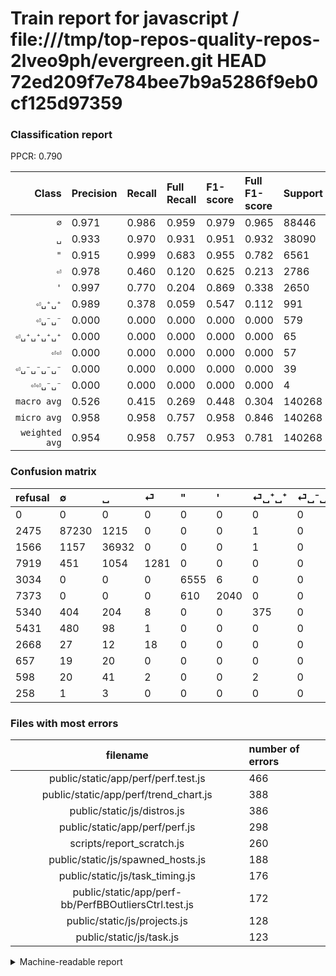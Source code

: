 # Train report for javascript / file:///tmp/top-repos-quality-repos-2lveo9ph/evergreen.git HEAD 72ed209f7e784bee7b9a5286f9eb0cf125d97359

### Classification report

PPCR: 0.790

| Class | Precision | Recall | Full Recall | F1-score | Full F1-score | Support | Full Support | PPCR |
|------:|:----------|:-------|:------------|:---------|:---------|:--------|:-------------|:-----|
| `∅` | 0.971| 0.986| 0.959| 0.979| 0.965| 88446| 90921| 0.973 |
| `␣` | 0.933| 0.970| 0.931| 0.951| 0.932| 38090| 39656| 0.961 |
| `"` | 0.915| 0.999| 0.683| 0.955| 0.782| 6561| 9595| 0.684 |
| `⏎` | 0.978| 0.460| 0.120| 0.625| 0.213| 2786| 10705| 0.260 |
| `'` | 0.997| 0.770| 0.204| 0.869| 0.338| 2650| 10023| 0.264 |
| `⏎␣⁺␣⁺` | 0.989| 0.378| 0.059| 0.547| 0.112| 991| 6331| 0.157 |
| `⏎␣⁻␣⁻` | 0.000| 0.000| 0.000| 0.000| 0.000| 579| 6010| 0.096 |
| `⏎␣⁺␣⁺␣⁺␣⁺` | 0.000| 0.000| 0.000| 0.000| 0.000| 65| 663| 0.098 |
| `⏎⏎` | 0.000| 0.000| 0.000| 0.000| 0.000| 57| 2725| 0.021 |
| `⏎␣⁻␣⁻␣⁻␣⁻` | 0.000| 0.000| 0.000| 0.000| 0.000| 39| 696| 0.056 |
| `⏎⏎␣⁻␣⁻` | 0.000| 0.000| 0.000| 0.000| 0.000| 4| 262| 0.015 |
| `macro avg` | 0.526| 0.415| 0.269| 0.448| 0.304| 140268| 177587| 0.790 |
| `micro avg` | 0.958| 0.958| 0.757| 0.958| 0.846| 140268| 177587| 0.790 |
| `weighted avg` | 0.954| 0.958| 0.757| 0.953| 0.781| 140268| 177587| 0.790 |

### Confusion matrix

|refusal|  ∅| ␣| ⏎| "| '| ⏎␣⁺␣⁺| ⏎␣⁻␣⁻| ⏎⏎| ⏎␣⁻␣⁻␣⁻␣⁻| ⏎␣⁺␣⁺␣⁺␣⁺| ⏎⏎␣⁻␣⁻| 
|:---|:---|:---|:---|:---|:---|:---|:---|:---|:---|:---|:---|
|0 |0 |0 |0 |0 |0 |0 |0 |0 |0 |0 |0 |
|2475 |87230 |1215 |0 |0 |0 |1 |0 |0 |0 |0 |0 |
|1566 |1157 |36932 |0 |0 |0 |1 |0 |0 |0 |0 |0 |
|7919 |451 |1054 |1281 |0 |0 |0 |0 |0 |0 |0 |0 |
|3034 |0 |0 |0 |6555 |6 |0 |0 |0 |0 |0 |0 |
|7373 |0 |0 |0 |610 |2040 |0 |0 |0 |0 |0 |0 |
|5340 |404 |204 |8 |0 |0 |375 |0 |0 |0 |0 |0 |
|5431 |480 |98 |1 |0 |0 |0 |0 |0 |0 |0 |0 |
|2668 |27 |12 |18 |0 |0 |0 |0 |0 |0 |0 |0 |
|657 |19 |20 |0 |0 |0 |0 |0 |0 |0 |0 |0 |
|598 |20 |41 |2 |0 |0 |2 |0 |0 |0 |0 |0 |
|258 |1 |3 |0 |0 |0 |0 |0 |0 |0 |0 |0 |

### Files with most errors

| filename | number of errors|
|:----:|:-----|
| public/static/app/perf/perf.test.js | 466 |
| public/static/app/perf/trend_chart.js | 388 |
| public/static/js/distros.js | 386 |
| public/static/app/perf/perf.js | 298 |
| scripts/report_scratch.js | 260 |
| public/static/js/spawned_hosts.js | 188 |
| public/static/js/task_timing.js | 176 |
| public/static/app/perf-bb/PerfBBOutliersCtrl.test.js | 172 |
| public/static/js/projects.js | 128 |
| public/static/js/task.js | 123 |

<details>
    <summary>Machine-readable report</summary>
```json
{
  "cl_report": {"\"": {"f1-score": 0.9551216669095148, "precision": 0.9148639218422889, "recall": 0.9990855052583447, "support": 6561}, "\u0027": {"f1-score": 0.868824531516184, "precision": 0.9970674486803519, "recall": 0.769811320754717, "support": 2650}, "macro avg": {"f1-score": 0.447882717064083, "precision": 0.525805529586658, "recall": 0.4148137536094412, "support": 140268}, "micro avg": {"f1-score": 0.9582584766304504, "precision": 0.9582584766304503, "recall": 0.9582584766304503, "support": 140268}, "weighted avg": {"f1-score": 0.952824323319342, "precision": 0.9540121439159802, "recall": 0.9582584766304503, "support": 140268}, "\u2205": {"f1-score": 0.9788200970628664, "precision": 0.9714998496475069, "recall": 0.9862514980892296, "support": 88446}, "\u23ce": {"f1-score": 0.62548828125, "precision": 0.9778625954198473, "recall": 0.45979899497487436, "support": 2786}, "\u23ce\u23ce": {"f1-score": 0.0, "precision": 0.0, "recall": 0.0, "support": 57}, "\u23ce\u23ce\u2423\u207b\u2423\u207b": {"f1-score": 0.0, "precision": 0.0, "recall": 0.0, "support": 4}, "\u23ce\u2423\u207a\u2423\u207a": {"f1-score": 0.5474452554744526, "precision": 0.9894459102902374, "recall": 0.3784056508577195, "support": 991}, "\u23ce\u2423\u207a\u2423\u207a\u2423\u207a\u2423\u207a": {"f1-score": 0.0, "precision": 0.0, "recall": 0.0, "support": 65}, "\u23ce\u2423\u207b\u2423\u207b": {"f1-score": 0.0, "precision": 0.0, "recall": 0.0, "support": 579}, "\u23ce\u2423\u207b\u2423\u207b\u2423\u207b\u2423\u207b": {"f1-score": 0.0, "precision": 0.0, "recall": 0.0, "support": 39}, "\u2423": {"f1-score": 0.9510100554918951, "precision": 0.9331210995730059, "recall": 0.9695983197689683, "support": 38090}},
  "cl_report_full": {"\"": {"f1-score": 0.7822195704057281, "precision": 0.9148639218422889, "recall": 0.6831683168316832, "support": 9595}, "\u0027": {"f1-score": 0.3380561769823515, "precision": 0.9970674486803519, "recall": 0.20353187668362765, "support": 10023}, "macro avg": {"f1-score": 0.30390101607065917, "precision": 0.525805529586658, "recall": 0.26875543895363346, "support": 177587}, "micro avg": {"f1-score": 0.8457504207893536, "precision": 0.9582584766304503, "recall": 0.7568853575993738, "support": 177587}, "weighted avg": {"f1-score": 0.7806221770238696, "precision": 0.9056829366152083, "recall": 0.7568853575993738, "support": 177587}, "\u2205": {"f1-score": 0.9654141995462343, "precision": 0.9714998496475069, "recall": 0.9594043180343375, "support": 90921}, "\u23ce": {"f1-score": 0.2132334581772784, "precision": 0.9778625954198473, "recall": 0.11966370854740775, "support": 10705}, "\u23ce\u23ce": {"f1-score": 0.0, "precision": 0.0, "recall": 0.0, "support": 2725}, "\u23ce\u23ce\u2423\u207b\u2423\u207b": {"f1-score": 0.0, "precision": 0.0, "recall": 0.0, "support": 262}, "\u23ce\u2423\u207a\u2423\u207a": {"f1-score": 0.11177347242921012, "precision": 0.9894459102902374, "recall": 0.0592323487600695, "support": 6331}, "\u23ce\u2423\u207a\u2423\u207a\u2423\u207a\u2423\u207a": {"f1-score": 0.0, "precision": 0.0, "recall": 0.0, "support": 663}, "\u23ce\u2423\u207b\u2423\u207b": {"f1-score": 0.0, "precision": 0.0, "recall": 0.0, "support": 6010}, "\u23ce\u2423\u207b\u2423\u207b\u2423\u207b\u2423\u207b": {"f1-score": 0.0, "precision": 0.0, "recall": 0.0, "support": 696}, "\u2423": {"f1-score": 0.9322142992364486, "precision": 0.9331210995730059, "recall": 0.9313092596328424, "support": 39656}},
  "ppcr": 0.7898551132684262
}
```
</details>
